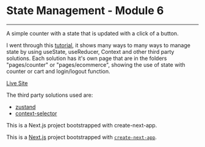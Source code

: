 # State Management - Module 6
--------------------------------------------------------
A simple counter with a state that is updated with a click of a button.

I went through this [tutorial](https://www.youtube.com/watch?v=MpdFj8MEuJA&ab_channel=JackHerrington), it shows many ways to many ways to manage state by using useState, useReducer, Context and other third party solutions. Each solution has it's own page that are in the folders "pages/counter" or "pages/ecommerce", showing the use of state with counter or cart and login/logout function.

[Live Site]()

The third party solutions used are:

- [zustand](https://www.npmjs.com/package/zustand)
- [context-selector](https://www.npmjs.com/package/context-selector)

This is a Next.js project bootstrapped with create-next-app.


This is a [Next.js](https://nextjs.org/) project bootstrapped with [`create-next-app`](https://github.com/vercel/next.js/tree/canary/packages/create-next-app).
